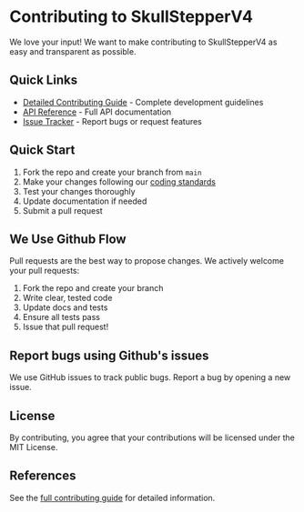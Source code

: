 # Contributing to SkullStepperV4

We love your input! We want to make contributing to SkullStepperV4 as easy and transparent as possible.

## Quick Links

- [Detailed Contributing Guide](docs/developer/contributing.md) - Complete development guidelines
- [API Reference](docs/developer/api-reference.md) - Full API documentation
- [Issue Tracker](https://github.com/yourusername/SkullStepperV4/issues) - Report bugs or request features

## Quick Start

1. Fork the repo and create your branch from `main`
2. Make your changes following our [coding standards](docs/developer/contributing.md#coding-standards)
3. Test your changes thoroughly
4. Update documentation if needed
5. Submit a pull request

## We Use Github Flow

Pull requests are the best way to propose changes. We actively welcome your pull requests:

1. Fork the repo and create your branch
2. Write clear, tested code
3. Update docs and tests
4. Ensure all tests pass
5. Issue that pull request!

## Report bugs using Github's issues

We use GitHub issues to track public bugs. Report a bug by opening a new issue.

## License

By contributing, you agree that your contributions will be licensed under the MIT License.

## References

See the [full contributing guide](docs/developer/contributing.md) for detailed information.